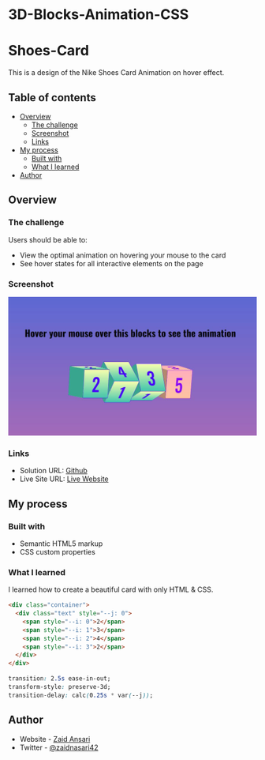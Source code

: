 # 3D-Blocks-Animation-CSS

# Shoes-Card


This is a design of the Nike Shoes Card Animation on hover effect.

## Table of contents

- [Overview](#overview)
  - [The challenge](#the-challenge)
  - [Screenshot](#screenshot)
  - [Links](#links)
- [My process](#my-process)
  - [Built with](#built-with)
  - [What I learned](#what-i-learned)
- [Author](#author)

## Overview

### The challenge

Users should be able to:

- View the optimal animation on hovering your mouse to the card
- See hover states for all interactive elements on the page

### Screenshot

![](Capture.JPG)

### Links

- Solution URL: [Github](https://github.com/zaidansari42/3D-Blocks-Animation-CSS/)
- Live Site URL: [Live Website](https://zaidansari42.github.io/3D-Blocks-Animation-CSS/)

## My process

### Built with

- Semantic HTML5 markup
- CSS custom properties

### What I learned

I learned how to create a beautiful card with only HTML & CSS.

```html
<div class="container">
  <div class="text" style="--j: 0">
    <span style="--i: 0">2</span>
    <span style="--i: 1">3</span>
    <span style="--i: 2">4</span>
    <span style="--i: 3">2</span>
  </div>
</div>
```

```css
transition: 2.5s ease-in-out;
transform-style: preserve-3d;
transition-delay: calc(0.25s * var(--j));
```

## Author

- Website - [Zaid Ansari](https://github.com/zaidansari42/)
- Twitter - [@zaidnasari42](https://www.twitter.com/zaidnasari42)
